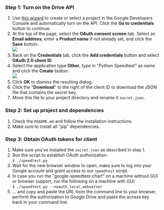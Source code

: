 ### Step 1: Turn on the Drive API

1. Use [this wizard](https://console.developers.google.com/start/api?id=drive) to create or select a project in the Google Developers Console and automatically turn on the API. Click the __Go to credentials__ button to continue.
2. At the top of the page, select the __OAuth consent screen__ tab. Select an __Email address__, enter a __Product name__ if not already set, and click the __Save__ button:  
  ![](http://up.frd.mn/cCML4.png)
3. Back on the __Credentials__ tab, click the __Add credentials__ button and select __OAuth 2.0 client ID__.
4. Select the application type __Other__, type in "Python Speedtest" as name and click the __Create__ button:  
  ![](http://up.frd.mn/BZu5V.png)
5. Click __OK__ to dismiss the resulting dialog.
6. Click the "__Download__" to the right of the client ID to download the JSON file that contains the secret key.
7. Move this file to your project directory and rename it `secret.json`.

### Step 2: Set up project and dependencies

1. Check the `README.md` and follow the installation instructions.
2. Make sure to install all "pip" dependencies.

### Step 3: Obtain OAuth tokens for client

1. Make sure you've installed the `secret.json` as described in step 1.
2. Run the script to establish OAuth authorization:  
  `$ ./speedtest.py`
3. Wait for the new browser window to open, make sure to log into your Google account and grant access to our `speedtest` script.
4. In case you run the "google-speedtest-chart" on a machine without GUI or browser support, run the following on a machine with GUI:  
  `$ ./speedtest.py --noauth_local_webserver`
5. ... and copy and paste the URL from the command line to your browser, perform the authorization to Google Drive and paste the access key back in your command line.
